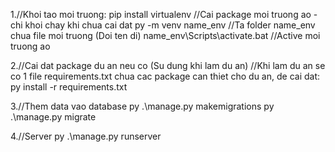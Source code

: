 1.//Khoi tao moi truong:
pip install virtualenv          //Cai package moi truong ao - chi khoi chay khi chua cai dat
py -m venv name_env             //Ta folder name_env chua file moi truong (Doi ten di)
name_env\Scripts\activate.bat   //Active moi truong ao

2.//Cai dat package du an neu co (Su dung khi lam du an)
//Khi lam du an se co 1 file requirements.txt chua cac package can thiet cho du an, de cai dat:
py install -r requirements.txt 

3.//Them data vao database 
py .\manage.py makemigrations
py .\manage.py migrate


4.//Server
py .\manage.py runserver